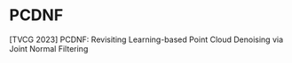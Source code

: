 # PCDNF
[TVCG 2023] PCDNF: Revisiting Learning-based Point Cloud Denoising via Joint Normal Filtering
